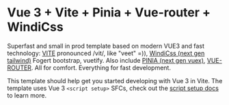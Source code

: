 # Vue 3 + Vite + Pinia + Vue-router + WindiCss

Superfast and small in prod template based on modern VUE3 and fast technology: [VITE](https://vitejs.dev/guide/) pronounced /vit/, like "veet" =)), [WindiCss (next gen tailwind)](https://windicss.org/guide/) Fogert bootstrap, vuetify. Also include [PINIA (next gen vuex)](https://pinia.vuejs.org/introduction.html), [VUE-ROUTER](https://router.vuejs.org/guide/). All for comfort. Everything for fast development. 

This template should help get you started developing with Vue 3 in Vite. The template uses Vue 3 `<script setup>` SFCs, check out the [script setup docs](https://v3.vuejs.org/api/sfc-script-setup.html#sfc-script-setup) to learn more.
